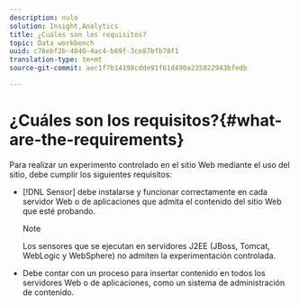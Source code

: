```yaml
---
description: nulo
solution: Insight,Analytics
title: ¿Cuáles son los requisitos?
topic: Data workbench
uuid: c76ebf2b-4040-4ac4-b69f-3ce87bfb78f1
translation-type: tm+mt
source-git-commit: aec1f7b14198cdde91f61d490a235022943bfedb

---
```



# ¿Cuáles son los requisitos?{#what-are-the-requirements}

Para realizar un experimento controlado en el sitio Web mediante el uso del sitio, debe cumplir los siguientes requisitos:

* [!DNL Sensor] debe instalarse y funcionar correctamente en cada servidor Web o de aplicaciones que admita el contenido del sitio Web que esté probando.

   >[!NOTE]
   >
   >Los sensores que se ejecutan en servidores J2EE (JBoss, Tomcat, WebLogic y WebSphere) no admiten la experimentación controlada.

* Debe contar con un proceso para insertar contenido en todos los servidores Web o de aplicaciones, como un sistema de administración de contenido.

